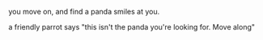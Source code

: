 you move on, and find a panda smiles at you.

a friendly parrot says "this isn't the panda you're looking for. Move along"
